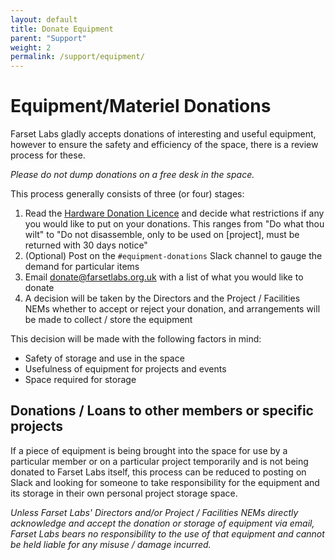 ```yaml
---
layout: default
title: Donate Equipment
parent: "Support"
weight: 2
permalink: /support/equipment/
---
```


# Equipment/Materiel Donations

Farset Labs gladly accepts donations of interesting and useful equipment,
however to ensure the safety and efficiency of the space, there is a review
process for these.

_Please do not dump donations on a free desk in the space._

This process generally consists of three (or four) stages:

1. Read the [Hardware Donation Licence](/community/hardware_donation_license)
   and decide what restrictions if any you would like to put on your donations.
   This ranges from "Do what thou wilt" to "Do not disassemble, only to be used
   on [project], must be returned with 30 days notice"
1. (Optional) Post on the `#equipment-donations` Slack channel to gauge the
   demand for particular items
1. Email [donate@farsetlabs.org.uk](mailto:donate@farsetlabs.org.uk) with a list
   of what you would like to donate
1. A decision will be taken by the Directors and the Project / Facilities NEMs
   whether to accept or reject your donation, and arrangements will be made to
   collect / store the equipment

This decision will be made with the following factors in mind:

- Safety of storage and use in the space
- Usefulness of equipment for projects and events
- Space required for storage

## Donations / Loans to other members or specific projects

If a piece of equipment is being brought into the space for use by a particular
member or on a particular project temporarily and is not being donated to Farset
Labs itself, this process can be reduced to posting on Slack and looking for
someone to take responsibility for the equipment and its storage in their own
personal project storage space.

_Unless Farset Labs' Directors and/or Project / Facilities NEMs directly
acknowledge and accept the donation or storage of equipment via email, Farset
Labs bears no responsibility to the use of that equipment and cannot be held
liable for any misuse / damage incurred._
